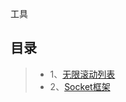 工具

目录
----
>* 1、[无限滚动列表](https://blog.csdn.net/liu537192/article/details/45693529)
>* 2、[Socket框架](https://blog.csdn.net/liu537192/article/details/45693529)
